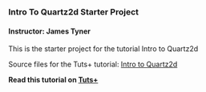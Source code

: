 ### Intro To Quartz2d Starter Project
#### Instructor: James Tyner

This is the starter project for the tutorial Intro to Quartz2d

Source files for the Tuts+ tutorial: [Intro to Quartz2d
](http://.tutsplus.com/tutorials/intro-to-quartz2d--cms-24267)

**Read this tutorial on [Tuts+](https://code.tutsplus.com)**